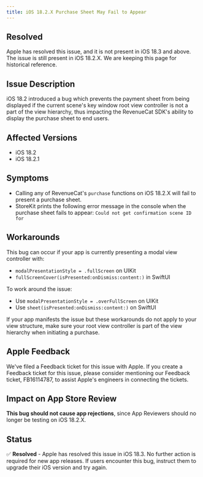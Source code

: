```yaml
---
title: iOS 18.2.X Purchase Sheet May Fail to Appear
---
```



## Resolved
Apple has resolved this issue, and it is not present in iOS 18.3 and above. The issue is still present in iOS 18.2.X. We are keeping this page for historical reference.

## Issue Description

iOS 18.2 introduced a bug which prevents the payment sheet from being displayed if the current scene's key window root view controller is not a part of the view hierarchy, thus impacting the RevenueCat SDK's ability to display the purchase sheet to end users.

## Affected Versions

- iOS 18.2
- iOS 18.2.1

## Symptoms
- Calling any of RevenueCat's `purchase` functions on iOS 18.2.X will fail to present a purchase sheet.
- StoreKit prints the following error message in the console when the purchase sheet fails to appear: `Could not get confirmation scene ID for`

## Workarounds

This bug can occur if your app is currently presenting a modal view controller with:

- `modalPresentationStyle = .fullScreen` on UIKit
- `fullScreenCover(isPresented:onDismiss:content:)` in SwiftUI

To work around the issue:

- Use `modalPresentationStyle = .overFullScreen` on UIKit
- Use `sheet(isPresented:onDismiss:content:)` on SwiftUI

If your app manifests the issue but these workarounds do not apply to your view structure, make sure your root view controller is part of the view hierarchy when initiating a purchase.

## Apple Feedback
We've filed a Feedback ticket for this issue with Apple. If you create a Feedback ticket for this issue, please consider mentioning our Feedback ticket, FB16114787, to assist Apple's engineers in connecting the tickets.

## Impact on App Store Review

**This bug should not cause app rejections**, since App Reviewers should no longer be testing on iOS 18.2.X.

## Status

✅ **Resolved** - Apple has resolved this issue in iOS 18.3. No further action is required for new app releases. If users encounter this bug, instruct them to upgrade their iOS version and try again.
